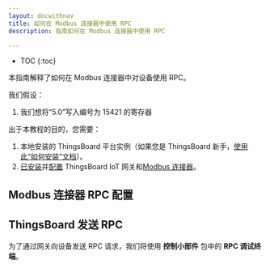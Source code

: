 ```yaml
---
layout: docwithnav
title: 如何在 Modbus 连接器中使用 RPC
description: 指南如何在 Modbus 连接器中使用 RPC

---
```



* TOC
{:toc}


本指南解释了如何在 Modbus 连接器中对设备使用 RPC。

我们假设：
1. 我们想将“5.0”写入编号为 15421 的寄存器


出于本教程的目的，您需要：
1. 本地安装的 ThingsBoard 平台实例（如果您是 ThingsBoard 新手，[使用此“如何安装”文档](/docs/user-guide/install/installation-options/)）。
2. [已安装](/docs/iot-gateway/installation/)并[配置](/docs/iot-gateway/configuration/) ThingsBoard IoT 网关和[Modbus 连接器](/docs/iot-gateway/config/modbus/)。

## Modbus 连接器 RPC 配置


## ThingsBoard 发送 RPC

为了通过网关向设备发送 RPC 请求，我们将使用 **控制小部件** 包中的 **RPC 调试终端**。
